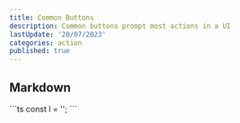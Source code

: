 ```yaml
---
title: Common Buttons
description: Common buttons prompt most actions in a UI
lastUpdate: '20/07/2023'
categories: action
published: true
---
```


<script>
  import Card from '$lib/containment/Card.svelte';
  import Button from '$lib/action/Button.svelte';
</script>

## Markdown

<div>
```ts
  const l = '';
```
</div>